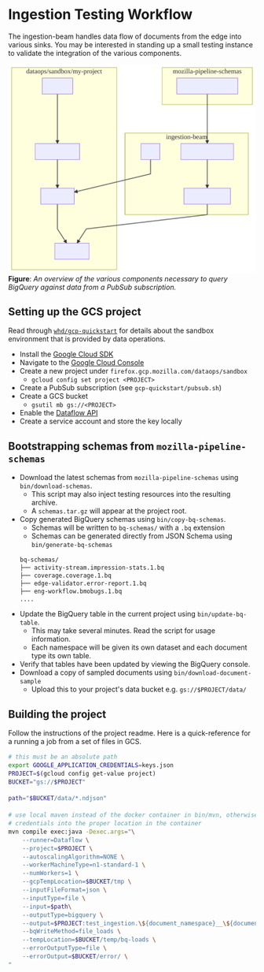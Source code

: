 # Ingestion Testing Workflow

The ingestion-beam handles data flow of documents from the edge into various
sinks. You may be interested in standing up a small testing instance to validate
the integration of the various components.

![diagrams/workflow.mmd](../diagrams/workflow.svg)
__Figure__: _An overview of the various components necessary to query BigQuery
against data from a PubSub subscription._

## Setting up the GCS project

Read through [`whd/gcp-quickstart`](https://github.com/whd/gcp-quickstart) for details
about the sandbox environment that is provided by data operations.

* Install the [Google Cloud SDK](https://cloud.google.com/sdk/)
* Navigate to the [Google Cloud Console](https://cloud.google.com/sdk/)
* Create a new project under `firefox.gcp.mozilla.com/dataops/sandbox`
    - `gcloud config set project <PROJECT>`
* Create a PubSub subscription (see `gcp-quickstart/pubsub.sh`)
* Create a GCS bucket
    - `gsutil mb gs://<PROJECT>`
* Enable the [Dataflow API](https://console.cloud.google.com/marketplace/details/google/dataflow.googleapis.com)
* Create a service account and store the key locally


## Bootstrapping schemas from `mozilla-pipeline-schemas`

* Download the latest schemas from `mozilla-pipeline-schemas` using `bin/download-schemas`.
    - This script may also inject testing resources into the resulting archive.
    - A `schemas.tar.gz` will appear at the project root.
* Copy generated BigQuery schemas using `bin/copy-bq-schemas`.
    - Schemas will be written to `bq-schemas/` with a `.bq` extension
    - Schemas can be generated directly from JSON Schema using `bin/generate-bq-schemas`
    ```
    bq-schemas/
    ├── activity-stream.impression-stats.1.bq
    ├── coverage.coverage.1.bq
    ├── edge-validator.error-report.1.bq
    ├── eng-workflow.bmobugs.1.bq
    ....
    ```
* Update the BigQuery table in the current project using `bin/update-bq-table`.
    - This may take several minutes. Read the script for usage information.
    - Each namespace will be given its own dataset and each document type its own table.
* Verify that tables have been updated by viewing the BigQuery console.
* Download a copy of sampled documents using `bin/download-document-sample`
    - Upload this to your project's data bucket e.g. `gs://$PROJECT/data/`

## Building the project

Follow the instructions of the project readme. Here is a quick-reference for a running a job from a set of files in GCS.

```bash
# this must be an absolute path
export GOOGLE_APPLICATION_CREDENTIALS=keys.json
PROJECT=$(gcloud config get-value project)
BUCKET="gs://$PROJECT"

path="$BUCKET/data/*.ndjson"

# use local maven instead of the docker container in bin/mvn, otherwise make sure to mount
# credentials into the proper location in the container
mvn compile exec:java -Dexec.args="\
    --runner=Dataflow \
    --project=$PROJECT \
    --autoscalingAlgorithm=NONE \
    --workerMachineType=n1-standard-1 \
    --numWorkers=1 \
    --gcpTempLocation=$BUCKET/tmp \
    --inputFileFormat=json \
    --inputType=file \
    --input=$path\
    --outputType=bigquery \
    --output=$PROJECT:test_ingestion.\${document_namespace}__\${document_type}_v\${document_version} \
    --bqWriteMethod=file_loads \
    --tempLocation=$BUCKET/temp/bq-loads \
    --errorOutputType=file \
    --errorOutput=$BUCKET/error/ \
"
```
